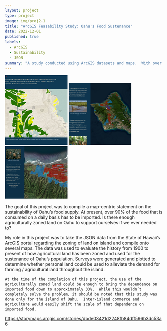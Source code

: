```yaml
---
layout: project
type: project
image: img/proj2-1
title: "ArcGIS Feasability Study: Oahu's Food Sustenance"
date: 2022-12-01
published: true
labels:
  - ArcGIS
  - Sustainability
  - JSON
summary: "A study conducted using ArcGIS datasets and maps.  With over 90% of our food being imported daily, what can we do to make the island more self-sustaining?  "
---
```


<div class="text-center p-4">
  <img width="200px" src="../img/proj2.png" class="img-thumbnail" >
  <img width="200px" src="../img/proj2-2.png" class="img-thumbnail" >
  <img width="200px" src="../img/proj2-3.png" class="img-thumbnail" >
</div>


The goal of this project was to compile a map-centric statement on the sustainability of Oahu’s food supply.  At present, over 90% of the food that is consumed on a daily basis has to be imported.  Is there enough agriculturally zoned land on Oahu to support ourselves if we ever needed to?  

My role in this project was to take the JSON data from the State of Hawaii’s ArcGIS  portal regarding the zoning of land on island and compile onto several maps.  The data was used to evaluate the history from 1900  to present of how agricultural land has been zoned and used for the sustenance of Oahu’s population.  Surveys were generated and plotted to determine whether personal land could be used to alleviate the demand for farming / agricultural land throughout the island.

	At the time of the completion of this project, the use of the agriculturally zoned land could be enough to bring the dependence on imported food down to approximately 33%.  While this wouldn’t completely solve the problem, it should be noted that this study was done only for the island of Oahu.  Inter-island commerce and agriculture would easily shift the scale of that dependence on imported food.    
 

https://storymaps.arcgis.com/stories/dbde03421d2248fb84dff596b3dc53a6

